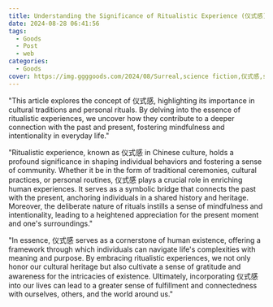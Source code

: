 ```yaml
---
title: Understanding the Significance of Ritualistic Experience (仪式感)
date: 2024-08-28 06:41:56
tags:
  - Goods
  - Post
  - web
categories:
  - Goods
cover: https://img.ggggoods.com/2024/08/Surreal,science fiction,仪式感,sense of ritual,technology,tech,diagrams,renderings,colors_20240830_00001_.png
---
```


"This article explores the concept of 仪式感, highlighting its importance in cultural traditions and personal rituals. By delving into the essence of ritualistic experiences, we uncover how they contribute to a deeper connection with the past and present, fostering mindfulness and intentionality in everyday life."

"Ritualistic experience, known as 仪式感 in Chinese culture, holds a profound significance in shaping individual behaviors and fostering a sense of community. Whether it be in the form of traditional ceremonies, cultural practices, or personal routines, 仪式感 plays a crucial role in enriching human experiences. It serves as a symbolic bridge that connects the past with the present, anchoring individuals in a shared history and heritage. Moreover, the deliberate nature of rituals instills a sense of mindfulness and intentionality, leading to a heightened appreciation for the present moment and one's surroundings."

"In essence, 仪式感 serves as a cornerstone of human existence, offering a framework through which individuals can navigate life's complexities with meaning and purpose. By embracing ritualistic experiences, we not only honor our cultural heritage but also cultivate a sense of gratitude and awareness for the intricacies of existence. Ultimately, incorporating 仪式感 into our lives can lead to a greater sense of fulfillment and connectedness with ourselves, others, and the world around us."
